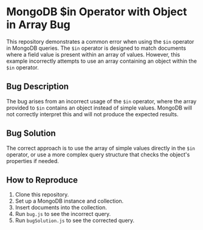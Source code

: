 # MongoDB $in Operator with Object in Array Bug

This repository demonstrates a common error when using the `$in` operator in MongoDB queries. The `$in` operator is designed to match documents where a field value is present within an array of values.  However, this example incorrectly attempts to use an array containing an object within the `$in` operator.

## Bug Description
The bug arises from an incorrect usage of the `$in` operator, where the array provided to `$in` contains an object instead of simple values. MongoDB will not correctly interpret this and will not produce the expected results. 

## Bug Solution
The correct approach is to use the array of simple values directly in the `$in` operator, or use a more complex query structure that checks the object's properties if needed. 

## How to Reproduce
1. Clone this repository.
2. Set up a MongoDB instance and collection.
3. Insert documents into the collection.
4. Run `bug.js` to see the incorrect query.
5. Run `bugSolution.js` to see the corrected query.
